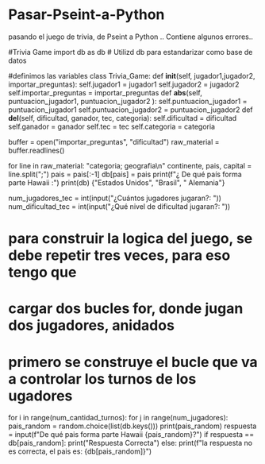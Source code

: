 # Pasar-Pseint-a-Python
pasando el juego de trivia, de Pseint a Python .. Contiene algunos errores.. 


#Trivia Game
import db as db # Utilizd db para estandarizar como base de datos


#definimos las variables
class Trivia_Game:
    def __init__(self, jugador1,jugador2, importar_preguntas):
        self.jugador1 = jugador1
        self.jugador2 = jugador2
        self.importar_preguntas = importar_preguntas
    def __abs__(self, puntuacion_jugador1, puntuacion_jugador2 ):
        self.puntuacion_jugador1 = puntuacion_jugador1
        self.puntuacion_jugador2 = puntuacion_jugador2
    def __del__(self, dificultad, ganador, tec, categoria):
        self.dificultad = dificultad
        self.ganador = ganador
        self.tec = tec
        self.categoria = categoria

buffer = open("importar_preguntas", "dificultad")
raw_material = buffer.readlines()

for line in raw_material:
    "categoria; geografia\n"
    continente, pais, capital = line.split(";")
    pais = pais[:-1]
    db[pais] = pais
    print(f"¿ De qué país forma parte Hawaii :")
    print(db)
    {"Estados Unidos", "Brasil", " Alemania"}

num_jugadores_tec = int(input("¿Cuántos jugadores jugaran?: "))
num_dificultad_tec = int(input("¿Qué nivel de dificultad jugaran?: "))

# para construir la logica del juego, se debe repetir tres veces, para eso tengo que
# cargar dos bucles for,  donde jugan dos jugadores, anidados
# primero se construye el bucle que va a controlar los turnos de los ugadores

for i in range(num_cantidad_turnos):
    for j in range(num_jugadores):
        pais_random = random.choice(list(db.keys()))
        print(pais_random)
        respuesta = input(f"De qué pais forma parte Hawaii {pais_random}?")
        if respuesta == db[pais_random]:
            print("Respuesta Correcta")
        else:
            print(f"la respuesta no es correcta, el pais es: {db[pais_random]}")
            









